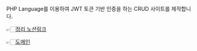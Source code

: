
PHP Language를 이용하여 JWT 토큰 기반 인증을 하는 CRUD 사이트를 제작합니다.

👉🏻[정리 노션링크](https://www.notion.so/PHP-e5dd57bf474d4d0a8e7aa47124dff94c?pvs=4)

👉🏻[도메인](http://www.jingyukim.shop/)
